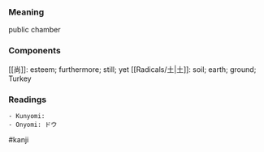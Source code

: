 ### Meaning

public chamber

### Components

[[尚]]: esteem; furthermore; still; yet [[Radicals/土|土]]: soil; earth; ground; Turkey

### Readings

```
- Kunyomi: 
- Onyomi: ドウ
```

#kanji